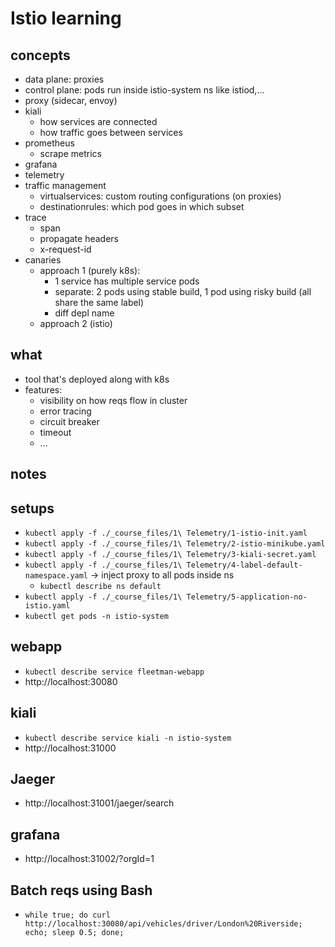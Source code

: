 # Istio learning

## concepts
- data plane: proxies
- control plane: pods run inside istio-system ns like istiod,...
- proxy (sidecar, envoy)
- kiali
    - how services are connected
    - how traffic goes between services
- prometheus
    - scrape metrics
- grafana
- telemetry
- traffic management
    - virtualservices: custom routing configurations (on proxies)
    - destinationrules: which pod goes in which subset
- trace
    - span
    - propagate headers
    - x-request-id
- canaries
    - approach 1 (purely k8s):
        - 1 service has multiple service pods
        - separate: 2 pods using stable build, 1 pod using risky build (all share the same label)
        - diff depl name
    - approach 2 (istio)

## what
- tool that's deployed along with k8s
- features:
    - visibility on how reqs flow in cluster
    - error tracing
    - circuit breaker
    - timeout
    - ...

## notes

## setups
- `kubectl apply -f ./_course_files/1\ Telemetry/1-istio-init.yaml`
- `kubectl apply -f ./_course_files/1\ Telemetry/2-istio-minikube.yaml`
- `kubectl apply -f ./_course_files/1\ Telemetry/3-kiali-secret.yaml`
- `kubectl apply -f ./_course_files/1\ Telemetry/4-label-default-namespace.yaml` -> inject proxy to all pods inside ns
    - `kubectl describe ns default`
- `kubectl apply -f ./_course_files/1\ Telemetry/5-application-no-istio.yaml`
- `kubectl get pods -n istio-system`

## webapp
- `kubectl describe service fleetman-webapp`
- http://localhost:30080

## kiali
- `kubectl describe service kiali -n istio-system`
- http://localhost:31000

## Jaeger
- http://localhost:31001/jaeger/search

## grafana
- http://localhost:31002/?orgId=1

## Batch reqs using Bash
- `while true; do curl http://localhost:30080/api/vehicles/driver/London%20Riverside; echo; sleep 0.5; done;`
